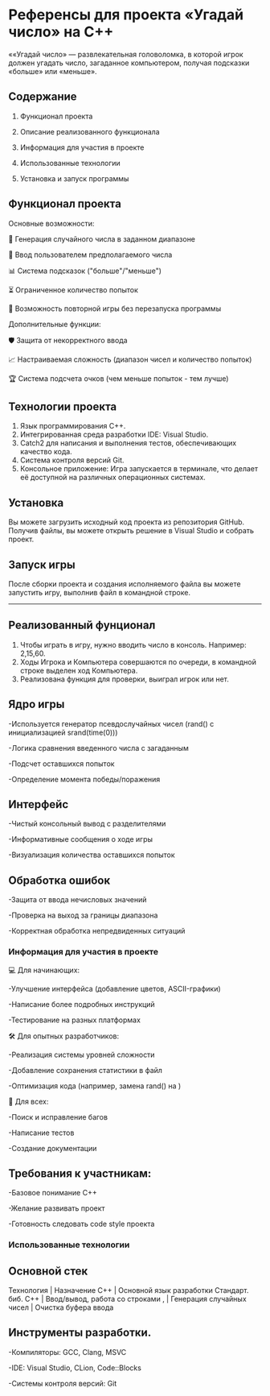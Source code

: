 # Референсы для проекта «Угадай число» на C++

««Угадай число» — развлекательная головоломка, в которой игрок должен угадать число, загаданное компьютером, получая подсказки «больше» или «меньше». 

## Содержание 

1. Функционал проекта

2. Описание реализованного функционала

3. Информация для участия в проекте

4. Использованные технологии

5. Установка и запуск программы

## Функционал проекта                      

Основные возможности:

🎯 Генерация случайного числа в заданном диапазоне

🔢 Ввод пользователем предполагаемого числа

📊 Система подсказок ("больше"/"меньше")

⏳ Ограниченное количество попыток

🔄 Возможность повторной игры без перезапуска программы

Дополнительные функции:

🛡️ Защита от некорректного ввода

📈 Настраиваемая сложность (диапазон чисел и количество попыток)

🏆 Система подсчета очков (чем меньше попыток - тем лучше)
## Технологии проекта

1. Язык программирования С++.
2. Интегрированная среда разработки IDE: Visual Studio.
3. Catch2 для написания и выполнения тестов, обеспечивающих качество кода.
4. Система контроля версий Git.
5. Консольное приложение: Игра запускается в терминале, что делает её доступной на различных операционных системах.

## Установка
Вы можете загрузить исходный код проекта из репозитория GitHub. Получив файлы, вы можете открыть решение в Visual Studio и собрать проект.
## Запуск игры
После сборки проекта и создания исполняемого файла вы можете запустить игру, выполнив файл в командной строке.

---

## Реализованный фунционал 
1. Чтобы играть в игру, нужно вводить число в консоль. Например: 2,15,60.
2. Ходы Игрока и Компьютера совершаются по очереди, в командной строке выделен ход Компьютера.
3. Реализована функция для проверки, выиграл игрок или нет.

## Ядро игры
-Используется генератор псевдослучайных чисел (rand() с инициализацией srand(time(0)))

-Логика сравнения введенного числа с загаданным

-Подсчет оставшихся попыток

-Определение момента победы/поражения

## Интерфейс
-Чистый консольный вывод с разделителями

-Информативные сообщения о ходе игры

-Визуализация количества оставшихся попыток

## Обработка ошибок
-Защита от ввода нечисловых значений

-Проверка на выход за границы диапазона

-Корректная обработка непредвиденных ситуаций

### Информация для участия в проекте

💻 Для начинающих:

-Улучшение интерфейса (добавление цветов, ASCII-графики)

-Написание более подробных инструкций

-Тестирование на разных платформах

🛠️ Для опытных разработчиков:

-Реализация системы уровней сложности

-Добавление сохранения статистики в файл

-Оптимизация кода (например, замена rand() на <random>)

🐛 Для всех:

-Поиск и исправление багов

-Написание тестов

-Создание документации

## Требования к участникам:

-Базовое понимание C++

-Желание развивать проект

-Готовность следовать code style проекта


### Использованные технологии

## Основной стек

Технология	        |    Назначение
C++                 |    Основной язык разработки
Стандарт. биб. C++  |    Ввод/вывод, работа со строками
<cstdlib>, <ctime>	|    Генерация случайных чисел
<limits>	          |    Очистка буфера ввода



## Инструменты разработки.

-Компиляторы: GCC, Clang, MSVC

-IDE: Visual Studio, CLion, Code::Blocks

-Системы контроля версий: Git
	
